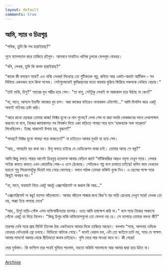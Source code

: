 ```yaml
---
layout: default
comments: true
---
```


## আমি, স্যার ও চিত্রগুপ্ত

"পথিক, তুমি কি পথ হারাইয়াছ?"

শুনে ফ্যালফ্যাল করে তাকিয়ে রইলুম। আনমনে মাথাটাও খানিক চুলকে ফেললুম বোধহয়। 

"বলি, লেখক, তুমি কি কলম হারাইয়াছ?"

"কাকে কী বলছেন স্যার? এও নাকি লেখক! লিখেছে তো গুটিকতক গল্প, কবিতা আর একটা-আধটা আর্টিকল  - সব মিলিয়ে একডজন হবে কিনা সন্দেহ। সেইগুলোকেই কুমিরছানার মতো বারবার ঘুরিয়ে ফিরিয়ে সকলকে দেখিয়ে বেড়ায়।"  

"তাই নাকি, চিগু?" স্যারের মুখ গম্ভীর হয়ে গেল। "তা বাপু, সেইটুকু লেখাই বা আজকাল হয়ে উঠছে না কেন?" 

"না, মানে, আসলে ইদানীং কাজের খুব চাপ। আর কাজের বাইরেও নানারকম এটাসেটা..." আমি মিনমিন করে একটু সাফাই গাইবার চেষ্টা করি। 

"আরে রাখো ছোকরা তোমার কাজ! ভিক্টর হুগো-র নাম শুনেছ? লেখা শেষ না করা অবধি লোকজনের সাথে দেখাসাক্ষাৎ করবেন না বলে, নিজের জামাকাপড় সব বিসর্জন দিয়ে একা বাড়িতে গামছা পরে বসে 'হাঞ্চব্যাক অফ নতর্‌দম' লিখেছিলেন। ইচ্ছে থাকলেই উপায় হয়, বুঝলে?" 

"গামছা? ভিক্টর হুগো গামছা পরে থাকতেন?" না চাইতেও আমার মুখটা হা হয়ে গেল। 

"আহ্‌ , গামছাটা বড় কথা নয়। চিগু বলতে চাইছে যে ডেডিকেশন থাকা চাই। তোমার আছে সে বস্তু?" 

আমি কিছু বলতে পারার আগেই চিত্রগুপ্ত হতভাগা আবার ফোঁড়ন কাটে "ফাঁকিবাজির আরও নমুনা দেখুন স্যার। লেখার সাইজ কমতে কমতে এখন কোয়ার্টার পেজ-এ এসে ঠেকেছে। সেটাকেও গল্প বলে চালাতে চাইছে! কদিন বাদে দেখবেন হয়তো শুধু শিরোনামটুকু দিয়েই দায় সেরে ফেলেছে। বলবে পাঠক তোমরা বাকিটা বুঝে নিও। এ ছেলের পক্ষে স্যার কিছুই অসম্ভব নয়।" 

"না, মানে, ফরম্যাট নিয়ে একটু আধটু এক্সপেরিমেন্ট না করলে কি আর..." 

"এক্সপেরিমেন্ট না কচু! যত্তসব আঁতলামো। আবার আঁতেল সাজার জন্য কির'ম বড় দাড়ি রেখেছে দেখুন স্যার! লেখক তো নয়, পাক্কা ইয়ে লাগছে দেখে" 

"আহ্‌ , চিগু! দাড়ি-গোঁফ এসব ব্যক্তিস্বাধীনতার ব্যাপার। ওতে আমি হস্তক্ষেপ করি না।" বলে স্যার নিজের পাকানো গোঁফে একটু তা দিয়ে নিলেন। "কিন্তু চিগুর বাকি অভিযোগগুলো তো ফেলনা নয় হে। সে ব্যাপারে তোমার বক্তব্য কী?"

তারপর দেখি স্যার প্রায় মিনিট তিনেক ঠায় একইভাবে আমার দিকে তাকিয়ে আছেন। বললাম "স্যার, আপনার ওদিকে বোধহয় নেটওয়ার্ক স্লো চলছে। ভিডিয়ো আটকে গেছে।" বলেই খেয়াল হল, এটা তো স্কাইপে চ্যাট নয়, স্যার যে সাক্ষাৎ আমার সামনে! আমার থেকে রীতিমতো জবাব চাইছেন। গুপি মেরে পার পাওয়া যাবে না। কী গেরো! 

ঘোর দুর্বাস্তব। কি ভাগ্যিস তার পরেই ঘুমিয়ে পড়লাম, নয়তো বাকিটা সামলানো আর আমার দ্বারা হয়ে উঠত না।

* * *

[Archive](../archive)
